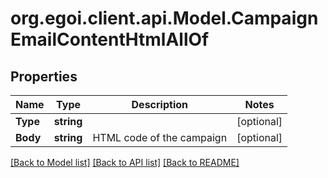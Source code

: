
# org.egoi.client.api.Model.CampaignEmailContentHtmlAllOf

## Properties

Name | Type | Description | Notes
------------ | ------------- | ------------- | -------------
**Type** | **string** |  | [optional] 
**Body** | **string** | HTML code of the campaign | [optional] 

[[Back to Model list]](../README.md#documentation-for-models)
[[Back to API list]](../README.md#documentation-for-api-endpoints)
[[Back to README]](../README.md)

